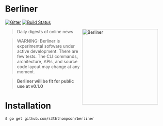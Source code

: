 # Berliner

[![Gitter](https://img.shields.io/badge/GITTER-JOIN%20CHAT%20%E2%86%92-brightgreen.svg?style=flat)](https://gitter.im/s3ththompson/berliner)
[![Build Status](https://travis-ci.org/s3ththompson/berliner.svg?branch=master)](https://travis-ci.org/s3ththompson/berliner)
<!-- [![Coverage Status](https://img.shields.io/coveralls/s3ththompson/berliner.svg?style=flat)](https://coveralls.io/r/s3ththompson/berliner?branch=master)
 -->
<img align="right" height="250" src="http://i.imgur.com/4BEEus9.png" alt="Berliner">

> Daily digests of online news

> WARNING: Berliner is experimental software under active development.  There are few tests. The CLI commands, architecture, APIs, and source code layout may change at any moment.

> **Berliner will be fit for public use at v0.1.0**

# Installation

```sh
$ go get github.com/s3ththompson/berliner
```